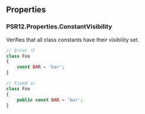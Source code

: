 ## Properties

### PSR12.Properties.ConstantVisibility

Verifies that all class constants have their visibility set.

```php
// Error 👎
class Foo
{
    const BAR = 'bar';
}

// Fixed 👍
class Foo
{
    public const BAR = 'bar';
}
```
